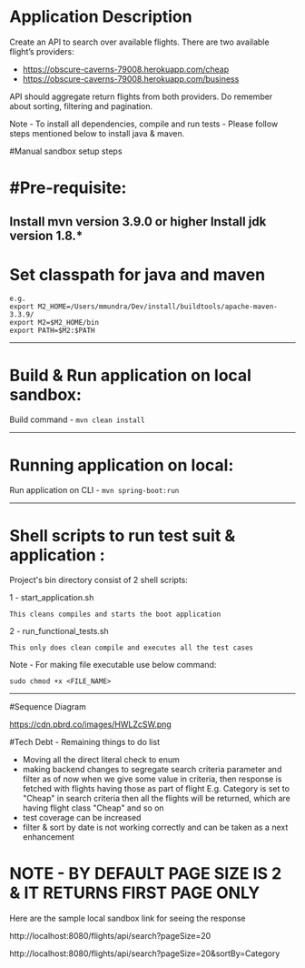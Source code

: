 
# Application Description
Create an API to search over available flights. 
There are two available flight’s providers:

- https://obscure-caverns-79008.herokuapp.com/cheap
- https://obscure-caverns-79008.herokuapp.com/business

API should aggregate return flights from both providers. Do remember about sorting, filtering and pagination.


Note  - To install all dependencies, compile and run tests - Please follow steps mentioned below
to install java & maven.


#Manual sandbox setup steps

#Pre-requisite:
=================================
Install mvn version 3.9.0 or higher
Install jdk version 1.8.*
---------------------------------

Set classpath for java and maven
=================================
```
e.g.
export M2_HOME=/Users/mmundra/Dev/install/buildtools/apache-maven-3.3.9/
export M2=$M2_HOME/bin
export PATH=$M2:$PATH
```
---------------------------------


Build & Run  application on local sandbox:
=================================
Build command - ```mvn clean install```

---------------------------------


Running application on local:
=================================

Run application on CLI - ```mvn spring-boot:run```

---------------------------------

Shell scripts to run test suit & application :
=================================

Project's bin directory consist of 2 shell scripts:

1 - start_application.sh

    This cleans compiles and starts the boot application

2 - run_functional_tests.sh

    This only does clean compile and executes all the test cases

Note - For making file executable use below command:

```sudo chmod +x <FILE_NAME>```

-----------------------------------

#Sequence Diagram

https://cdn.pbrd.co/images/HWLZcSW.png


#Tech Debt - Remaining things to do list
- Moving all the direct literal check to enum
- making backend changes to segregate search criteria parameter and filter
  as of now when we give some value in criteria, then response is fetched with flights having those as 
  part of flight
  E.g. Category is set to "Cheap" in search criteria
  then all the flights will be returned, which are having flight class "Cheap" and so on
- test coverage can be increased
- filter & sort by date is not working correctly and can be taken as a next enhancement 


# NOTE - BY DEFAULT PAGE SIZE IS 2 & IT RETURNS FIRST PAGE ONLY


Here are the sample local sandbox link for seeing the response

http://localhost:8080/flights/api/search?pageSize=20

http://localhost:8080/flights/api/search?pageSize=20&sortBy=Category
  
  